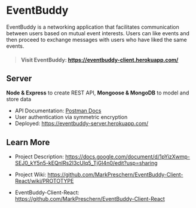 # EventBuddy

EventBuddy is a networking application that facilitates communication between users based on mutual event interests. Users can like events and then proceed to exchange messages with users who have liked the same events.

> #### Visit EventBuddy:  https://eventbuddy-client.herokuapp.com/

## Server

**Node & Express** to create REST API, **Mongoose & MongoDB** to model and store data

- API Documentation: [Postman Docs](https://documenter.getpostman.com/view/11678914/T17GgoTM?version=latest)
- User authentication via symmetric encryption
- Deployed: https://eventbuddy-server.herokuapp.com/

## Learn More

- Project Description: https://docs.google.com/document/d/1pYizXwmp-SEJ0_kY5n5-kEQnlRs2I3cUlq5_TjGl4n0/edit?usp=sharing

- Project Wiki: https://github.com/MarkPreschern/EventBuddy-Client-React/wiki/PROTOTYPE

- EventBuddy-Client-React: https://github.com/MarkPreschern/EventBuddy-Client-React




